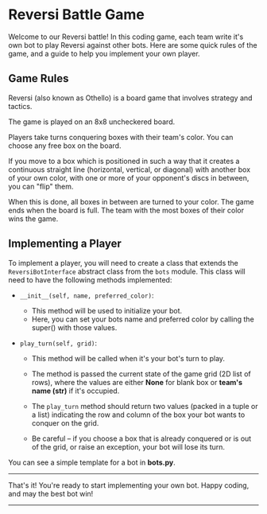 
# Reversi Battle Game

Welcome to our Reversi battle! 
In this coding game, each team write it's own bot to play Reversi against other bots. Here are some quick rules of the game, 
and a guide to help you implement your own player.

## Game Rules

Reversi (also known as Othello) is a board game that involves strategy and tactics.

The game is played on an 8x8 uncheckered board. 

Players take turns conquering boxes with their team's color. You can choose any free box on the board.

If you move to a box which is positioned in such a way that it creates a continuous straight line 
(horizontal, vertical, or diagonal) with another box of your own color, 
with one or more of your opponent's discs in between, you can "flip" them.

When this is done, all boxes in between are turned to your color. 
The game ends when the board is full. The team with the most boxes of their color wins the game.

## Implementing a Player

To implement a player, you will need to create a class that extends the `ReversiBotInterface` abstract class from the `bots` module. This class will need to have the following methods implemented:

- `__init__(self, name, preferred_color)`: 
  - This method will be used to initialize your bot. 
  - Here, you can set your bots name and preferred color by calling the super() with those values.

- `play_turn(self, grid)`:  
  - This method will be called when it's your bot's turn to play.

  - The method is passed the current state of the game grid (2D list of rows),
  where the values are either **None** for blank box or **team's name (str)** if it's occupied.
  - The `play_turn` method should return two values (packed in a tuple or a list) 
  indicating the row and column of the box your bot wants to conquer on the grid. 
  - Be careful – if you choose a box that is already conquered or is out of the grid, or raise an exception, 
  your bot will lose its turn.

You can see a simple template for a bot in **bots.py**.

---

That's it! You're ready to start implementing your own bot. Happy coding, and may the best bot win!

---
